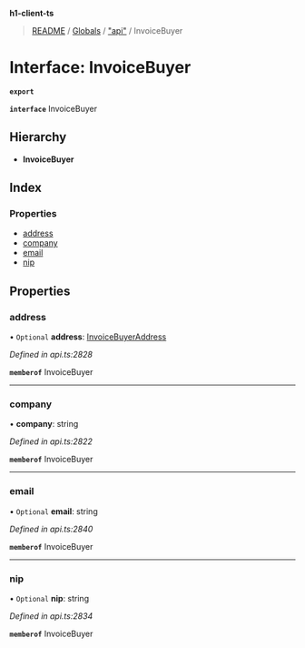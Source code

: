 **h1-client-ts**

> [README](../README.md) / [Globals](../globals.md) / ["api"](../modules/_api_.md) / InvoiceBuyer

# Interface: InvoiceBuyer

**`export`** 

**`interface`** InvoiceBuyer

## Hierarchy

* **InvoiceBuyer**

## Index

### Properties

* [address](_api_.invoicebuyer.md#address)
* [company](_api_.invoicebuyer.md#company)
* [email](_api_.invoicebuyer.md#email)
* [nip](_api_.invoicebuyer.md#nip)

## Properties

### address

• `Optional` **address**: [InvoiceBuyerAddress](_api_.invoicebuyeraddress.md)

*Defined in api.ts:2828*

**`memberof`** InvoiceBuyer

___

### company

•  **company**: string

*Defined in api.ts:2822*

**`memberof`** InvoiceBuyer

___

### email

• `Optional` **email**: string

*Defined in api.ts:2840*

**`memberof`** InvoiceBuyer

___

### nip

• `Optional` **nip**: string

*Defined in api.ts:2834*

**`memberof`** InvoiceBuyer
